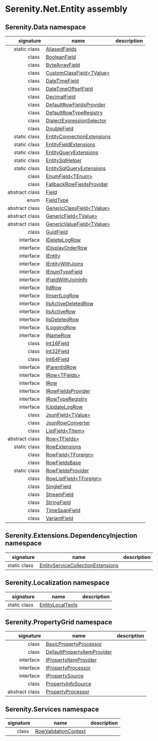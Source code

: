 # Serenity.Net.Entity assembly

## Serenity.Data namespace

| signature | name | description |
| --: | --- | --- |
| static class  | [AliasedFields](Serenity.Data/AliasedFields.md) |  |
| class  | [BooleanField](Serenity.Data/BooleanField.md) |  |
| class  | [ByteArrayField](Serenity.Data/ByteArrayField.md) |  |
| class  | [CustomClassField&lt;TValue&gt;](Serenity.Data/CustomClassField-1.md) |  |
| class  | [DateTimeField](Serenity.Data/DateTimeField.md) |  |
| class  | [DateTimeOffsetField](Serenity.Data/DateTimeOffsetField.md) |  |
| class  | [DecimalField](Serenity.Data/DecimalField.md) |  |
| class  | [DefaultRowFieldsProvider](Serenity.Data/DefaultRowFieldsProvider.md) |  |
| class  | [DefaultRowTypeRegistry](Serenity.Data/DefaultRowTypeRegistry.md) |  |
| class  | [DialectExpressionSelector](Serenity.Data/DialectExpressionSelector.md) |  |
| class  | [DoubleField](Serenity.Data/DoubleField.md) |  |
| static class  | [EntityConnectionExtensions](Serenity.Data/EntityConnectionExtensions.md) |  |
| static class  | [EntityFieldExtensions](Serenity.Data/EntityFieldExtensions.md) |  |
| static class  | [EntityQueryExtensions](Serenity.Data/EntityQueryExtensions.md) |  |
| static class  | [EntitySqlHelper](Serenity.Data/EntitySqlHelper.md) |  |
| static class  | [EntitySqlQueryExtensions](Serenity.Data/EntitySqlQueryExtensions.md) |  |
| class  | [EnumField&lt;TEnum&gt;](Serenity.Data/EnumField-1.md) |  |
| class  | [FallbackRowFieldsProvider](Serenity.Data/FallbackRowFieldsProvider.md) |  |
| abstract class  | [Field](Serenity.Data/Field.md) |  |
| enum  | [FieldType](Serenity.Data/FieldType.md) |  |
| abstract class  | [GenericClassField&lt;TValue&gt;](Serenity.Data/GenericClassField-1.md) |  |
| abstract class  | [GenericField&lt;TValue&gt;](Serenity.Data/GenericField-1.md) |  |
| abstract class  | [GenericValueField&lt;TValue&gt;](Serenity.Data/GenericValueField-1.md) |  |
| class  | [GuidField](Serenity.Data/GuidField.md) |  |
| interface  | [IDeleteLogRow](Serenity.Data/IDeleteLogRow.md) |  |
| interface  | [IDisplayOrderRow](Serenity.Data/IDisplayOrderRow.md) |  |
| interface  | [IEntity](Serenity.Data/IEntity.md) |  |
| interface  | [IEntityWithJoins](Serenity.Data/IEntityWithJoins.md) |  |
| interface  | [IEnumTypeField](Serenity.Data/IEnumTypeField.md) |  |
| interface  | [IFieldWithJoinInfo](Serenity.Data/IFieldWithJoinInfo.md) |  |
| interface  | [IIdRow](Serenity.Data/IIdRow.md) |  |
| interface  | [IInsertLogRow](Serenity.Data/IInsertLogRow.md) |  |
| interface  | [IIsActiveDeletedRow](Serenity.Data/IIsActiveDeletedRow.md) |  |
| interface  | [IIsActiveRow](Serenity.Data/IIsActiveRow.md) |  |
| interface  | [IIsDeletedRow](Serenity.Data/IIsDeletedRow.md) |  |
| interface  | [ILoggingRow](Serenity.Data/ILoggingRow.md) |  |
| interface  | [INameRow](Serenity.Data/INameRow.md) |  |
| class  | [Int16Field](Serenity.Data/Int16Field.md) |  |
| class  | [Int32Field](Serenity.Data/Int32Field.md) |  |
| class  | [Int64Field](Serenity.Data/Int64Field.md) |  |
| interface  | [IParentIdRow](Serenity.Data/IParentIdRow.md) |  |
| interface  | [IRow&lt;TFields&gt;](Serenity.Data/IRow-1.md) |  |
| interface  | [IRow](Serenity.Data/IRow.md) |  |
| interface  | [IRowFieldsProvider](Serenity.Data/IRowFieldsProvider.md) |  |
| interface  | [IRowTypeRegistry](Serenity.Data/IRowTypeRegistry.md) |  |
| interface  | [IUpdateLogRow](Serenity.Data/IUpdateLogRow.md) |  |
| class  | [JsonField&lt;TValue&gt;](Serenity.Data/JsonField-1.md) |  |
| class  | [JsonRowConverter](Serenity.Data/JsonRowConverter.md) |  |
| class  | [ListField&lt;TItem&gt;](Serenity.Data/ListField-1.md) |  |
| abstract class  | [Row&lt;TFields&gt;](Serenity.Data/Row-1.md) |  |
| static class  | [RowExtensions](Serenity.Data/RowExtensions.md) |  |
| class  | [RowField&lt;TForeign&gt;](Serenity.Data/RowField-1.md) |  |
| class  | [RowFieldsBase](Serenity.Data/RowFieldsBase.md) |  |
| static class  | [RowFieldsProvider](Serenity.Data/RowFieldsProvider.md) |  |
| class  | [RowListField&lt;TForeign&gt;](Serenity.Data/RowListField-1.md) |  |
| class  | [SingleField](Serenity.Data/SingleField.md) |  |
| class  | [StreamField](Serenity.Data/StreamField.md) |  |
| class  | [StringField](Serenity.Data/StringField.md) |  |
| class  | [TimeSpanField](Serenity.Data/TimeSpanField.md) |  |
| class  | [VariantField](Serenity.Data/VariantField.md) |  |

## Serenity.Extensions.DependencyInjection namespace

| signature | name | description |
| --: | --- | --- |
| static class  | [EntityServiceCollectionExtensions](Serenity.Extensions.DependencyInjection/EntityServiceCollectionExtensions.md) |  |

## Serenity.Localization namespace

| signature | name | description |
| --: | --- | --- |
| static class  | [EntityLocalTexts](Serenity.Localization/EntityLocalTexts.md) |  |

## Serenity.PropertyGrid namespace

| signature | name | description |
| --: | --- | --- |
| class  | [BasicPropertyProcessor](Serenity.PropertyGrid/BasicPropertyProcessor.md) |  |
| class  | [DefaultPropertyItemProvider](Serenity.PropertyGrid/DefaultPropertyItemProvider.md) |  |
| interface  | [IPropertyItemProvider](Serenity.PropertyGrid/IPropertyItemProvider.md) |  |
| interface  | [IPropertyProcessor](Serenity.PropertyGrid/IPropertyProcessor.md) |  |
| interface  | [IPropertySource](Serenity.PropertyGrid/IPropertySource.md) |  |
| class  | [PropertyInfoSource](Serenity.PropertyGrid/PropertyInfoSource.md) |  |
| abstract class  | [PropertyProcessor](Serenity.PropertyGrid/PropertyProcessor.md) |  |

## Serenity.Services namespace

| signature | name | description |
| --: | --- | --- |
| class  | [RowValidationContext](Serenity.Services/RowValidationContext.md) |  |